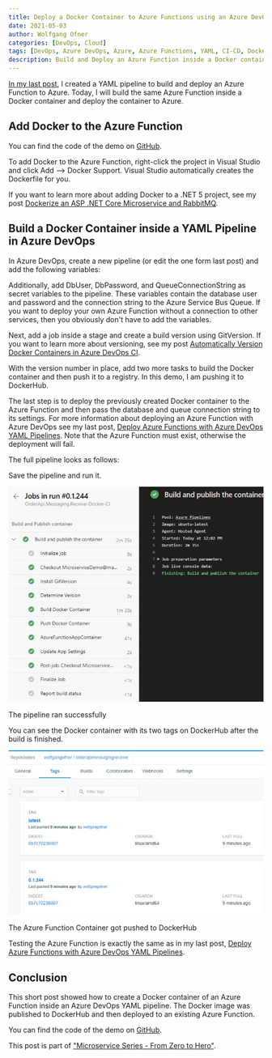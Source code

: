 ```yaml
---
title: Deploy a Docker Container to Azure Functions using an Azure DevOps YAML Pipeline
date: 2021-05-03
author: Wolfgang Ofner
categories: [DevOps, Cloud]
tags: [DevOps, Azure DevOps, Azure, Azure Functions, YAML, CI-CD, Docker]
description: Build and Deploy an Azure Function inside a Docker container and deploy it using an Azure DevOps YAML pipeline.
---
```


[In my last post](/deploy-azure-functions-azure-devops-pipelines), I created a YAML pipeline to build and deploy an Azure Function to Azure. Today, I will build the same Azure Function inside a Docker container and deploy the container to Azure.

## Add Docker to the Azure Function

You can find the code of the demo on <a href="https://github.com/WolfgangOfner/MicroserviceDemo" target="_blank" rel="noopener noreferrer">GitHub</a>.

To add Docker to the Azure Function, right-click the project in Visual Studio and click Add --> Docker Support. Visual Studio automatically creates the Dockerfile for you.

<script src="https://gist.github.com/WolfgangOfner/0ca89543d1e5c6db25f46f64a0f7e406.js"></script>

If you want to learn more about adding Docker to a .NET 5 project, see my post [Dockerize an ASP .NET Core Microservice and RabbitMQ](/dockerize-an-asp-net-core-microservice-and-rabbitmq).

## Build a Docker Container inside a YAML Pipeline in Azure DevOps

In Azure DevOps, create a new pipeline (or edit the one form last post) and add the following variables:

<script src="https://gist.github.com/WolfgangOfner/a642e59452edfb93940d105deb70289f.js"></script>

Additionally, add DbUser, DbPassword, and QueueConnectionString as secret variables to the pipeline. These variables contain the database user and password and the connection string to the Azure Service Bus Queue. If you want to deploy your own Azure Function without a connection to other services, then you obviously don't have to add the variables.

Next, add a job inside a stage and create a build version using GitVersion. If you want to learn more about versioning, see my post [Automatically Version Docker Containers in Azure DevOps CI](/automatically-version-docker-container).

<script src="https://gist.github.com/WolfgangOfner/525bb10ae789b5ef82a432109e6c169d.js"></script>

With the version number in place, add two more tasks to build the Docker container and then push it to a registry. In this demo, I am pushing it to DockerHub. 

<script src="https://gist.github.com/WolfgangOfner/7831e4199e4e12db38b240d039e098d3.js"></script>

The last step is to deploy the previously created Docker container to the Azure Function and then pass the database and queue connection string to its settings. For more information about deploying an Azure Function with Azure DevOps see my last post, [Deploy Azure Functions with Azure DevOps YAML Pipelines](/deploy-azure-functions-azure-devops-pipelines). Note that the Azure Function must exist, otherwise the deployment will fail.

<script src="https://gist.github.com/WolfgangOfner/1bc734315b10ec70ac68dd417dd88eec.js"></script>

The full pipeline looks as follows:

<script src="https://gist.github.com/WolfgangOfner/e7c6ace4d53621360f95c305e16c7042.js"></script>

Save the pipeline and run it. 

<div class="col-12 col-sm-10 aligncenter">
  <a href="/assets/img/posts/2021/05/The-pipeline-ran-successfully.jpg"><img loading="lazy" src="/assets/img/posts/2021/05/The-pipeline-ran-successfully.jpg" alt="The pipeline ran successfully" /></a>
  
  <p>
   The pipeline ran successfully
  </p>
</div>

You can see the Docker container with its two tags on DockerHub after the build is finished.

<div class="col-12 col-sm-10 aligncenter">
  <a href="/assets/img/posts/2021/05/The-Azure-Function-Container-got-pushed-to-DockerHub.jpg"><img loading="lazy" src="/assets/img/posts/2021/05/The-Azure-Function-Container-got-pushed-to-DockerHub.jpg" alt="The Azure Function Container got pushed to DockerHub" /></a>
  
  <p>
   The Azure Function Container got pushed to DockerHub
  </p>
</div>

Testing the Azure Function is exactly the same as in my last post, [Deploy Azure Functions with Azure DevOps YAML Pipelines](/deploy-azure-functions-azure-devops-pipelines/#testing-the-deployed-azure-function).

## Conclusion

This short post showed how to create a Docker container of an Azure Function inside an Azure DevOps YAML pipeline. The Docker image was published to DockerHub and then deployed to an existing Azure Function.

You can find the code of the demo on <a href="https://github.com/WolfgangOfner/MicroserviceDemo" target="_blank" rel="noopener noreferrer">GitHub</a>.

This post is part of ["Microservice Series - From Zero to Hero"](/microservice-series-from-zero-to-hero).